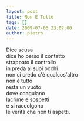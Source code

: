 ```yaml
---
layout: post
title: Non È Tutto
tags: []
date: 2009-07-06 23:02:00
author: pietro
---
```

Dice scusa<br/>dice ho perso il contatto<br/>strappato il controllo<br/>in preda ai suoi occhi<br/>non ci credo c'è qualcos'altro<br/>non è tutto<br/>resta un vuoto<br/>dove coagulano<br/>lacrime e sospetti<br/>e si raccolgono<br/>le verità che non ti aspetti.
